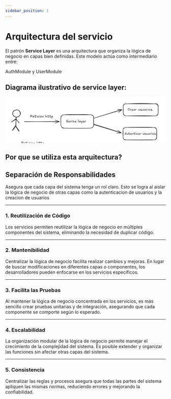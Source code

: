 ```yaml
---
sidebar_position: 1
---
```


# Arquitectura del servicio

El patrón **Service Layer** es una arquitectura que organiza la lógica de negocio en capas bien definidas. Este modelo actúa como intermediario entre:

AuthModule y UserModule

## Diagrama ilustrativo de service layer:

![Diagrama Ilustrativo de service layer](../../../static/auth-img/servicelayer.png)

## Por que se utiliza esta arquitectura?

## **Separación de Responsabilidades**
Asegura que cada capa del sistema tenga un rol claro. Esto se logra al aislar la lógica de negocio de otras capas como la autenticacion de usuarios y la creacion de usuarios

---

### **1. Reutilización de Código**
Los servicios permiten reutilizar la lógica de negocio en múltiples componentes del sistema, eliminando la necesidad de duplicar código.

---

### **2. Mantenibilidad**
Centralizar la lógica de negocio facilita realizar cambios y mejoras. En lugar de buscar modificaciones en diferentes capas o componentes, los desarrolladores pueden enfocarse en los servicios específicos.

---

### **3. Facilita las Pruebas**
Al mantener la lógica de negocio concentrada en los servicios, es más sencillo crear pruebas unitarias y de integración, asegurando que cada componente se comporte según lo esperado.

---

### **4. Escalabilidad**
La organización modular de la lógica de negocio permite manejar el crecimiento de la complejidad del sistema. Es posible extender y organizar las funciones sin afectar otras capas del sistema.

---

### **5. Consistencia**
Centralizar las reglas y procesos asegura que todas las partes del sistema apliquen las mismas normas, reduciendo errores y mejorando la confiabilidad.